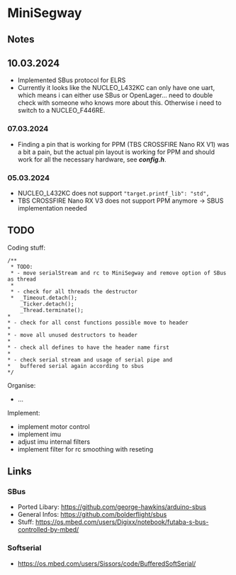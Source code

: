 # MiniSegway

## Notes

## 10.03.2024
- Implemented SBus protocol for ELRS
- Currently it looks like the NUCLEO_L432KC can only have one uart, which means i can either use SBus or OpenLager... need to double check with someone who knows more about this. Otherwise i need to switch to a NUCLEO_F446RE.

### 07.03.2024
- Finding a pin that is working for PPM (TBS CROSSFIRE Nano RX V1) was a bit a pain, but the actual pin layout is working for PPM and should work for all the necessary hardware, see ***config.h***.

### 05.03.2024

- NUCLEO_L432KC does not support ``"target.printf_lib": "std",``
- TBS CROSSFIRE Nano RX V3 does not support PPM anymore $\rightarrow$ SBUS implementation needed

## TODO

Coding stuff:

```
/**
 * TODO:
 * - move serialStream and rc to MiniSegway and remove option of SBus as thread
 * 
 * - check for all threads the destructor
 *  _Timeout.detach();
    _Ticker.detach();
    _Thread.terminate();
*
* - check for all const functions possible move to header
*
* - move all unused destructors to header
*
* - check all defines to have the header name first
*
* - check serial stream and usage of serial pipe and 
*   buffered serial again according to sbus
*/
```

Organise:
- ...

Implement:
- implement motor control
- implement imu
- adjust imu internal filters
- implement filter for rc smoothing with reseting

## Links

### SBus
- Ported Libary: https://github.com/george-hawkins/arduino-sbus
- General Infos: https://github.com/bolderflight/sbus
- Stuff: https://os.mbed.com/users/Digixx/notebook/futaba-s-bus-controlled-by-mbed/

### Softserial
- https://os.mbed.com/users/Sissors/code/BufferedSoftSerial/
